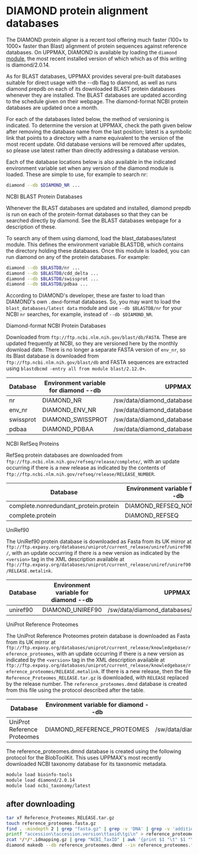 # DIAMOND protein alignment databases

The DIAMOND protein aligner is a recent tool offering much faster (100× to 1000× faster than Blast) alignment of protein sequences against reference databases. On UPPMAX, DIAMOND is available by loading the `diamond` [module](../cluster_guides/modules.md), the most recent installed version of which which as of this writing is diamond/2.0.14.

As for BLAST databases, UPPMAX provides several pre-built databases suitable for direct usage with the --db flag to diamond, as well as runs diamond prepdb on each of its downloaded BLAST protein databases whenever they are installed. The BLAST databases are updated according to the schedule given on their webpage. The diamond-format NCBI protein databases are updated once a month.

For each of the databases listed below, the method of versioning is indicated. To determine the version at UPPMAX, check the path given below after removing the database name from the last position; latest is a symbolic link that points to a directory with a name equivalent to the version of the most recent update. Old database versions will be removed after updates, so please use latest rather than directly addressing a database version.

Each of the database locations below is also available in the indicated environment variable set when any version of the diamond module is loaded. These are simple to use, for example to search nr:

```bash
diamond --db $DIAMOND_NR ...
```

NCBI BLAST Protein Databases

Whenever the BLAST databases are updated and installed, diamond prepdb is run on each of the protein-format databases so that they can be searched directly by diamond. See the BLAST databases webpage for a description of these.

To search any of them using diamond, load the blast_databases/latest module. This defines the environment variable BLASTDB, which contains the directory holding these databases. Once this module is loaded, you can run diamond on any of the protein databases. For example:

```bash
diamond --db $BLASTDB/nr ...
diamond --db $BLASTDB/cdd_delta ...
diamond --db $BLASTDB/swissprot ...
diamond --db $BLASTDB/pdbaa ...
```

According to DIAMOND's developer,
these are faster to load than DIAMOND's own `.dmnd`-format databases.
So, you may want to load the `blast_databases/latest data` module
and use `--db $BLASTDB/nr` for your NCBI `nr` searches,
for example, instead of `--db $DIAMOND_NR`.

Diamond-format NCBI Protein Databases

Downloaded from `ftp://ftp.ncbi.nlm.nih.gov/blast/db/FASTA`.
These are updated frequently at NCBI,
so they are versioned here by the monthly download date.
There is no longer a separate FASTA version of `env_nr`,
so its Blast database is downloaded from
`ftp://ftp.ncbi.nlm.nih.gov/blast/db` and FASTA sequences
are extracted using `blastdbcmd -entry all from module blast/2.12.0+`.

Database  | Environment variable for diamond --db  | UPPMAX path
----------|----------------------------------------|------------
nr  | DIAMOND_NR  | /sw/data/diamond_databases/Blast/latest/nr
env_nr  | DIAMOND_ENV_NR  | /sw/data/diamond_databases/Blast/latest/env_nr
swissprot  | DIAMOND_SWISSPROT  | /sw/data/diamond_databases/Blast/latest/swissprot
pdbaa  | DIAMOND_PDBAA  | /sw/data/diamond_databases/Blast/latest/pdbaa

NCBI RefSeq Proteins

RefSeq protein databases are downloaded from
`ftp://ftp.ncbi.nlm.nih.gov/refseq/release/complete/`,
with an update occurring if there is a new release as indicated by the contents of
`ftp://ftp.ncbi.nlm.nih.gov/refseq/release/RELEASE_NUMBER`.

Database  | Environment variable for diamond --db  | UPPMAX path
----------|----------------------------------------|--------------
complete.nonredundant_protein.protein  | DIAMOND_REFSEQ_NONREDUNDANT  | /sw/data/diamond_databases/RefSeq/latest/complete.nonredundant_protein.protein
complete.protein  | DIAMOND_REFSEQ  | /sw/data/diamond_databases/RefSeq/latest/complete.protein

UniRef90

The UniRef90 protein database is downloaded as Fasta from its UK mirror
at `ftp://ftp.expasy.org/databases/uniprot/current_release/uniref/uniref90/`,
with an update occurring if there is a new version as indicated
by the `<version>` tag in the XML description available
at `ftp://ftp.expasy.org/databases/uniprot/current_release/uniref/uniref90/RELEASE.metalink`.

Database  | Environment variable for diamond --db  | UPPMAX path
----------|----------------------------------------|-------------------
uniref90  | DIAMOND_UNIREF90  | /sw/data/diamond_databases/UniRef90/latest/uniref90

UniProt Reference Proteomes

The UniProt Reference Proteomes protein database is downloaded as Fasta
from its UK mirror at
`ftp://ftp.expasy.org/databases/uniprot/current_release/knowledgebase/reference_proteomes`,
with an update occurring if there is a new version as indicated by the `<version>` tag
in the XML description available at `ftp://ftp.expasy.org/databases/uniprot/current_release/knowledgebase/reference_proteomes/RELEASE.metalink`.
If there is a new release, then the file `Reference_Proteomes_RELEASE.tar.gz` is downloaded,
with `RELEASE` replaced by the release number. The `reference_proteomes.dmnd`
database is created from this file using the protocol described after the table.

Database  | Environment variable for diamond --db  | UPPMAX path
----------|----------------------------------------|-------------
UniProt Reference Proteomes  | DIAMOND_REFERENCE_PROTEOMES  | /sw/data/diamond_databases/reference_proteomes/latest/reference_proteomes

The reference_proteomes.dmnd database is created using the following protocol for the BlobToolKit. This uses UPPMAX's most recently downloaded NCBI taxonomy database for its taxonomic metadata.

```bash
module load bioinfo-tools
module load diamond/2.0.14
module load ncbi_taxonomy/latest
```

## after downloading

```bash
tar xf Reference_Proteomes_RELEASE.tar.gz
touch reference_proteomes.fasta.gz
find . -mindepth 2 | grep "fasta.gz" | grep -v 'DNA' | grep -v 'additional' | xargs cat >> reference_proteomes.fasta.gz
printf "accession\taccession.version\ttaxid\tgi\n" > reference_proteomes.taxid_map
zcat */*/*.idmapping.gz | grep "NCBI_TaxID" | awk '{print $1 "\t" $1 "\t" $3 "\t" 0}' >> reference_proteomes.taxid_map
diamond makedb --db reference_proteomes.dmnd --in reference_proteomes.fasta.gz --threads 10 --taxonmap reference_proteomes.taxid_map --taxonnames $NCBI_TAXONOMY_ROOT/names.dmp --taxonnodes $NCBI_TAXONOMY_ROOT/nodes.dmp
```
